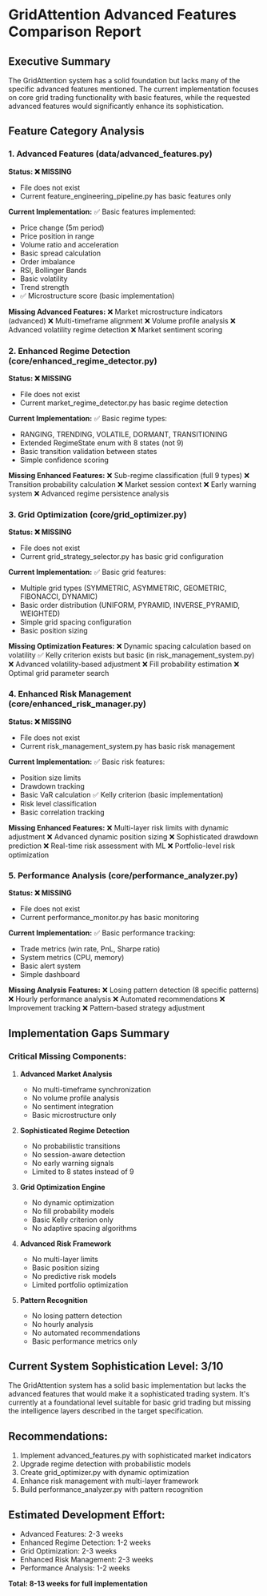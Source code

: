# GridAttention Advanced Features Comparison Report

## Executive Summary
The GridAttention system has a solid foundation but lacks many of the specific advanced features mentioned. The current implementation focuses on core grid trading functionality with basic features, while the requested advanced features would significantly enhance its sophistication.

## Feature Category Analysis

### 1. Advanced Features (data/advanced_features.py)
**Status: ❌ MISSING**
- File does not exist
- Current feature_engineering_pipeline.py has basic features only

**Current Implementation:**
✅ Basic features implemented:
- Price change (5m period)
- Price position in range
- Volume ratio and acceleration
- Basic spread calculation
- Order imbalance
- RSI, Bollinger Bands
- Basic volatility
- Trend strength
- ✅ Microstructure score (basic implementation)

**Missing Advanced Features:**
❌ Market microstructure indicators (advanced)
❌ Multi-timeframe alignment
❌ Volume profile analysis
❌ Advanced volatility regime detection
❌ Market sentiment scoring

### 2. Enhanced Regime Detection (core/enhanced_regime_detector.py)
**Status: ❌ MISSING**
- File does not exist
- Current market_regime_detector.py has basic regime detection

**Current Implementation:**
✅ Basic regime types:
- RANGING, TRENDING, VOLATILE, DORMANT, TRANSITIONING
- Extended RegimeState enum with 8 states (not 9)
- Basic transition validation between states
- Simple confidence scoring

**Missing Enhanced Features:**
❌ Sub-regime classification (full 9 types)
❌ Transition probability calculation
❌ Market session context
❌ Early warning system
❌ Advanced regime persistence analysis

### 3. Grid Optimization (core/grid_optimizer.py)
**Status: ❌ MISSING**
- File does not exist
- Current grid_strategy_selector.py has basic grid configuration

**Current Implementation:**
✅ Basic grid features:
- Multiple grid types (SYMMETRIC, ASYMMETRIC, GEOMETRIC, FIBONACCI, DYNAMIC)
- Basic order distribution (UNIFORM, PYRAMID, INVERSE_PYRAMID, WEIGHTED)
- Simple grid spacing configuration
- Basic position sizing

**Missing Optimization Features:**
❌ Dynamic spacing calculation based on volatility
✅ Kelly criterion exists but basic (in risk_management_system.py)
❌ Advanced volatility-based adjustment
❌ Fill probability estimation
❌ Optimal grid parameter search

### 4. Enhanced Risk Management (core/enhanced_risk_manager.py)
**Status: ❌ MISSING**
- File does not exist
- Current risk_management_system.py has basic risk management

**Current Implementation:**
✅ Basic risk features:
- Position size limits
- Drawdown tracking
- Basic VaR calculation
✅ Kelly criterion (basic implementation)
- Risk level classification
- Basic correlation tracking

**Missing Enhanced Features:**
❌ Multi-layer risk limits with dynamic adjustment
❌ Advanced dynamic position sizing
❌ Sophisticated drawdown prediction
❌ Real-time risk assessment with ML
❌ Portfolio-level risk optimization

### 5. Performance Analysis (core/performance_analyzer.py)
**Status: ❌ MISSING**
- File does not exist
- Current performance_monitor.py has basic monitoring

**Current Implementation:**
✅ Basic performance tracking:
- Trade metrics (win rate, PnL, Sharpe ratio)
- System metrics (CPU, memory)
- Basic alert system
- Simple dashboard

**Missing Analysis Features:**
❌ Losing pattern detection (8 specific patterns)
❌ Hourly performance analysis
❌ Automated recommendations
❌ Improvement tracking
❌ Pattern-based strategy adjustment

## Implementation Gaps Summary

### Critical Missing Components:
1. **Advanced Market Analysis**
   - No multi-timeframe synchronization
   - No volume profile analysis
   - No sentiment integration
   - Basic microstructure only

2. **Sophisticated Regime Detection**
   - No probabilistic transitions
   - No session-aware detection
   - No early warning signals
   - Limited to 8 states instead of 9

3. **Grid Optimization Engine**
   - No dynamic optimization
   - No fill probability models
   - Basic Kelly criterion only
   - No adaptive spacing algorithms

4. **Advanced Risk Framework**
   - No multi-layer limits
   - Basic position sizing
   - No predictive risk models
   - Limited portfolio optimization

5. **Pattern Recognition**
   - No losing pattern detection
   - No hourly analysis
   - No automated recommendations
   - Basic performance metrics only

## Current System Sophistication Level: **3/10**
The GridAttention system has a solid basic implementation but lacks the advanced features that would make it a sophisticated trading system. It's currently at a foundational level suitable for basic grid trading but missing the intelligence layers described in the target specification.

## Recommendations:
1. Implement advanced_features.py with sophisticated market indicators
2. Upgrade regime detection with probabilistic models
3. Create grid_optimizer.py with dynamic optimization
4. Enhance risk management with multi-layer framework
5. Build performance_analyzer.py with pattern recognition

## Estimated Development Effort:
- Advanced Features: 2-3 weeks
- Enhanced Regime Detection: 1-2 weeks
- Grid Optimization: 2-3 weeks
- Enhanced Risk Management: 2-3 weeks
- Performance Analysis: 1-2 weeks

**Total: 8-13 weeks for full implementation**